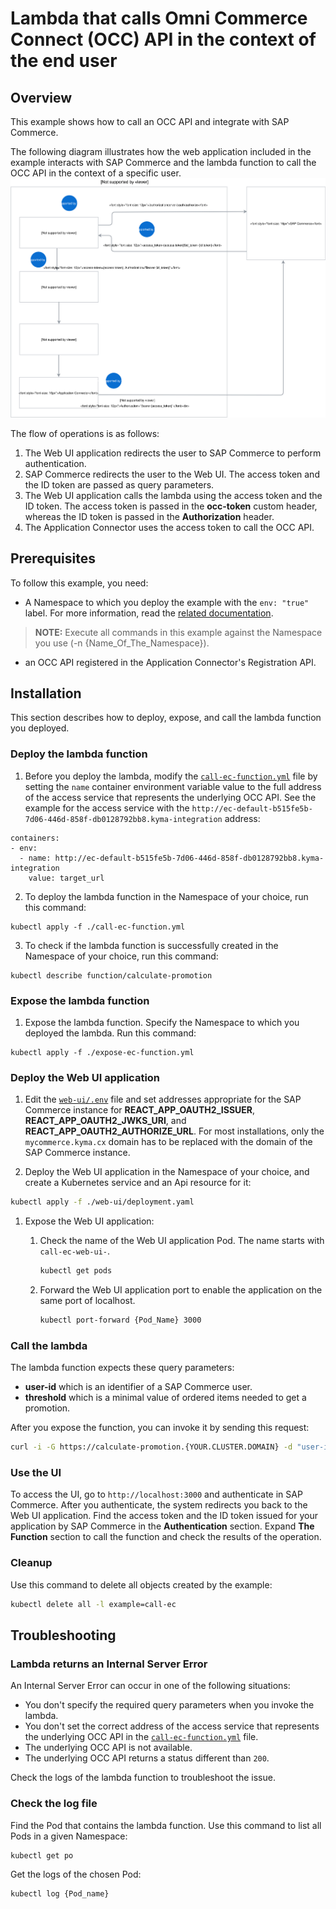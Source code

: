 # Lambda that calls Omni Commerce Connect (OCC) API in the context of the end user

## Overview

This example shows how to call an OCC API and integrate with SAP Commerce.

The following diagram illustrates how the web application included in the example interacts with SAP Commerce and the lambda function to call the OCC API in the context of a specific user.
![](./diagram.svg)

The flow of operations is as follows:
1. The Web UI application redirects the user to SAP Commerce to perform authentication.
2. SAP Commerce redirects the user to the Web UI. The access token and the ID token are passed as query parameters.
3. The Web UI application calls the lambda using the access token and the ID token. The access token is passed in the **occ-token** custom header, whereas the ID token is passed in the **Authorization** header.
4. The Application Connector uses the access token to call the OCC API.    

## Prerequisites

To follow this example, you need:

- A Namespace to which you deploy the example with the `env: "true"` label. For more information, read the [related documentation](https://github.com/kyma-project/kyma/blob/master/docs/kyma/docs/011-details-namespaces.md).

>**NOTE:** Execute all commands in this example against the Namespace you use (-n {Name_Of_The_Namespace}).

- an OCC API registered in the Application Connector's Registration API.

## Installation

This section describes how to deploy, expose, and call the lambda function you deployed.

### Deploy the lambda function

1. Before you deploy the lambda, modify the [`call-ec-function.yml`](call-ec-function.yml) file by setting the `name` container environment variable value to the full address of the access service that represents the underlying OCC API. See the example for the access service with the `http://ec-default-b515fe5b-7d06-446d-858f-db0128792bb8.kyma-integration` address:  

```
containers:
- env:
  - name: http://ec-default-b515fe5b-7d06-446d-858f-db0128792bb8.kyma-integration
    value: target_url
```

2. To deploy the lambda function in the Namespace of your choice, run this command:
```
kubectl apply -f ./call-ec-function.yml
```

3. To check if the lambda function is successfully created in the Namespace of your choice, run this command:
```
kubectl describe function/calculate-promotion
```

### Expose the lambda function

1. Expose the lambda function. Specify the Namespace to which you deployed the lambda. Run this command:
```
kubectl apply -f ./expose-ec-function.yml
```

### Deploy the Web UI application

1. Edit the [`web-ui/.env`](web-ui/.env) file and set addresses appropriate for the SAP Commerce instance for
   **REACT_APP_OAUTH2_ISSUER**, **REACT_APP_OAUTH2_JWKS_URI**, and **REACT_APP_OAUTH2_AUTHORIZE_URL**.
   For most installations, only the `mycommerce.kyma.cx` domain has to be replaced with the domain of the SAP Commerce instance.

1. Deploy the Web UI application in the Namespace of your choice, and create a Kubernetes service and an Api resource for it:

  ```bash
  kubectl apply -f ./web-ui/deployment.yaml
  ```

1. Expose the Web UI application:

   1. Check the name of the Web UI application Pod. The name starts with `call-ec-web-ui-`.

      ```bash
      kubectl get pods
      ```

   1. Forward the Web UI application port to enable the application on the same port of localhost.

      ```bash
      kubectl port-forward {Pod_Name} 3000
      ```

### Call the lambda

The lambda function expects these query parameters:

- **user-id** which is an identifier of a SAP Commerce user.
- **threshold** which is a minimal value of ordered items needed to get a promotion.

After you expose the function, you can invoke it by sending this request:

```bash
curl -i -G https://calculate-promotion.{YOUR.CLUSTER.DOMAIN} -d "user-id={customer_id}" -d "threshold=1000" -H "occ-token: {EC_access_token}" -H "Authorization: Bearer {EC_ID_token}"
```

### Use the UI

To access the UI, go to `http://localhost:3000` and authenticate in SAP Commerce. After you authenticate, the system redirects you back to the Web UI application.
Find the access token and the ID token issued for your application by SAP Commerce in the **Authentication** section. Expand **The Function** section to call the function and check the results of the operation.

### Cleanup

Use this command to delete all objects created by the example:
```bash
kubectl delete all -l example=call-ec
```

## Troubleshooting

### Lambda returns an Internal Server Error

An Internal Server Error can occur in one of the following situations:
- You don't specify the required query parameters when you invoke the lambda.
- You don't set the correct address of the access service that represents the underlying OCC API in the [`call-ec-function.yml`](call-ec-function.yml) file.
- The underlying OCC API is not available.
- The underlying OCC API returns a status different than `200`.

Check the logs of the lambda function to troubleshoot the issue.

### Check the log file

Find the Pod that contains the lambda function. Use this command to list all Pods in a given Namespace:
```bash
kubectl get po
```

Get the logs of the chosen Pod:

```bash
kubectl log {Pod_name}
```      
